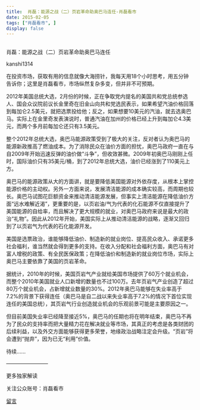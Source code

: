 ```yaml
---
title:  肖磊：能源之战（二）页岩革命助奥巴马连任-肖磊看市
date: 2015-02-05
tags: ["肖磊看市", ]
display: false
---
```



## 



肖磊：能源之战（二）页岩革命助奥巴马连任




kanshi1314




在投资市场，获取有用的信息就像大海捞针，我每天用18个小时思考，用五分钟告诉你；这里是肖磊看市，市场纵然复杂多变，但并非不可预期。


2012年美国总统大选，2月份的时候，正在争取党内提名的美国共和党总统参选人、国会众议院前议长金里奇在旧金山向共和党选民表示，如果希望汽油价格回落到每加仑2.5美元，就把选票投给他；反之，如果想要10美元的汽油，就去选奥巴马。实际上在金里奇发表演说时，普通汽油在加州的价格已经上升到每加仑4.3美元，而两个多月前每加仑还只有3.5美元。

整个2012年总统大选，奥巴马能源政策受到了极大的关注，反对者认为奥巴马的能源新政推高了燃油成本。为了消除民众在油价方面的担忧，奥巴马政府一直在与自2009年开始迅速反弹的油价做“斗争”，但收效甚微。2009年初奥巴马刚刚上任时，国际油价只有35美元/桶，到了2012年总统大选，油价已经涨到了110美元上方。

奥巴马的能源政策从大的方面讲，就是要降低美国能源对外依存度，从根本上掌控能源价格的主动权。另外一方面来说，发展清洁能源的成本确实较高，而周期也较长。奥巴马试图花巨额资金来推动清洁能源发展，但事实上清洁能源在降低油价方面“远水难解近渴”，更重要的是，以页岩油/气为代表的化石能源不仅直接提升了美国能源的自给率，而且解决了更大规模的就业，对奥巴马政府来说是最大的政治“礼物”。因此从2012年开始，美国实际上从推动清洁能源的战略，逐渐又回归到了以页岩气为代表的石化能源开发。

美国是选票政治，谁能够降低油价、制造新的就业岗位、提高民众收入、承诺更多社会福利，谁当然就会得到更多的支持。在收入分配和社会福利方面，奥巴马有对富人增税的政策、有全民医保政策；在降低油价和制造新的就业岗位市场，实际上奥巴马主要依靠了美国的页岩革命。

据统计，2010年的时候，美国页岩气产业就给美国市场提供了60万个就业机会，而整个2010年美国就业人口新增的数量也不过100万。去年页岩气产业创造了超过80万个就业机会，占新增就业数量的30%。2012年奥巴马能够在失业率高于7.2%的背景下获得连任（奥巴马是自二战以来失业率高于7.2%的情况下首位实现连任的美国总统），其页岩气行业创造就业机会的乐观前景可能是主要原因之一。

但目前美国失业率已经降至接近5%，奥巴马的任期也将在明年结束，奥巴马不再为了民众的支持率而把大量精力花在解决就业等市场，其真正的考虑是各类财团的后续利益，以及外交方面能够获得更多荣誉，地缘政治战略注定会升级。“页岩”将会遭到“抛弃”，因为已无“利用”价值。

待续……









————————



更多独家解读

关注公众账号：肖磊看市











[留言](javascript:;)